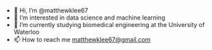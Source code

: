 - 👋 Hi, I’m @matthewklee67
- 👀 I’m interested in data science and machine learning
- 🌱 I’m currently studying biomedical engineering at the University of Waterloo
- 📫 How to reach me matthewklee67@gmail.com

<!---
matthewklee67/matthewklee67 is a ✨ special ✨ repository because its `README.md` (this file) appears on your GitHub profile.
You can click the Preview link to take a look at your changes.
--->

